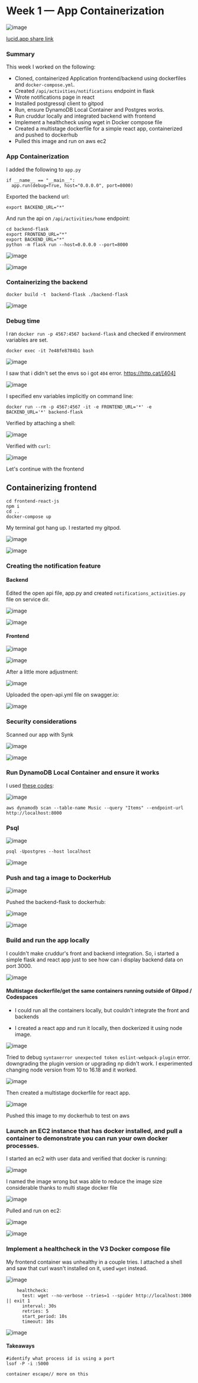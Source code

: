 # Week 1 — App Containerization

![image](https://user-images.githubusercontent.com/96833570/220974392-3c15481b-f5b1-49c0-bf52-2c9f4d74765c.png)

[lucid.app share link](https://lucid.app/lucidchart/61c14870-6ad9-486e-868a-04f85b5bc501/edit?invitationId=inv_8ec00958-a2e7-4f8c-b61a-f9384f082d8b&page=0_0#)


### Summary

This week I worked on the following:

* Cloned, containerized Application frontend/backend using dockerfiles  and `docker-compose.yml`.
* Created `/api/activities/notifications` endpoint in flask
* Wrote notifications page in react
* Installed postgressql client to gitpod
* Run, ensure DynamoDB Local Container and Postgres works.
* Run cruddur locally and integrated backend with frontend
* Implement a healthcheck using wget in Docker compose file
* Created a multistage dockerfile for a simple react app, containerized and pushed to dockerhub
* Pulled this image and run on aws ec2


### App Containerization

I added the following to `app.py`

```
if __name__ == "__main__":
  app.run(debug=True, host="0.0.0.0", port=8000)
```

Exported the backend url:

`export BACKEND_URL="*"`

And run the api on `/api/activities/home` endpoint:

```
cd backend-flask
export FRONTEND_URL="*"
export BACKEND_URL="*"
python -m flask run --host=0.0.0.0 --port=8000
```

![image](https://user-images.githubusercontent.com/96833570/220427575-ed48df84-31ba-42ff-b81f-c4b791a8259d.png)



![image](https://user-images.githubusercontent.com/96833570/220427593-c8579900-758b-4fbb-8d69-8fbe954bc3d0.png)

### Containerizing the backend

```
docker build -t  backend-flask ./backend-flask
```
![image](https://user-images.githubusercontent.com/96833570/220430406-9a80e3ba-4f07-41bd-91e4-4213d8aafac1.png)

### Debug time

I ran `docker run -p 4567:4567 backend-flask` and checked if environment variables are set.

`docker exec -it 7e48fe8784b1 bash`

![image](https://user-images.githubusercontent.com/96833570/220431135-67bd3892-f7b8-4d09-adb4-9b5502db61c2.png)


I saw that i didn't set the envs so i got `404` error.  https://http.cat/[404]

![image](https://user-images.githubusercontent.com/96833570/220431901-b96bad1d-c8cc-4344-a580-8941ef847d30.png)

I specified env variables implicitly on command line:

`docker run --rm -p 4567:4567 -it -e FRONTEND_URL='*' -e BACKEND_URL='*' backend-flask`

Verified by attaching a shell:

![image](https://user-images.githubusercontent.com/96833570/220436340-17936104-956a-4151-9ae9-1d0ce83f4348.png)

Verified with `curl`:

![image](https://user-images.githubusercontent.com/96833570/220436539-16b437b7-bf29-4d63-950e-22168a2ca2c2.png)


Let's continue with the frontend

## Containerizing frontend

```
cd frontend-react-js
npm i
cd ..
docker-compose up
```

My terminal got hang up. I restarted my gitpod.

![image](https://user-images.githubusercontent.com/96833570/220440069-77da608d-5bec-4c99-9e6b-308c98a7167a.png)

![image](https://user-images.githubusercontent.com/96833570/220456784-174d49c4-9a19-4eed-97c3-9d0467252369.png)


### Creating the notification feature

#### Backend

Edited the open api file, app.py and created `notifications_activities.py` file on service dir.

![image](https://user-images.githubusercontent.com/96833570/220624279-9f5aec06-475e-4881-897a-f5a246f650ea.png)


![image](https://user-images.githubusercontent.com/96833570/220623834-8a268924-2c6c-499c-a07d-ff892f75673d.png)


#### Frontend

![image](https://user-images.githubusercontent.com/96833570/220626642-68f52f34-08f6-4518-bfbb-83d03720ba4f.png)


![image](https://user-images.githubusercontent.com/96833570/220626393-e22c941b-4811-4082-b166-a0d95aeaaeb6.png)

After a little more adjustment:

![image](https://user-images.githubusercontent.com/96833570/220627194-6af1a9f7-c733-4d5b-b6a8-95264aadda1d.png)


Uploaded the open-api.yml file on swagger.io:

![image](https://user-images.githubusercontent.com/96833570/220629917-724f2fdd-9a32-45b8-bafa-80be68f0f571.png)

### Security considerations

Scanned our app with Synk

![image](https://user-images.githubusercontent.com/96833570/220627730-9eb970ab-56fd-43d6-99db-5a72395f8da3.png)

![image](https://user-images.githubusercontent.com/96833570/220627780-adb576c2-db3f-4af4-b98c-1797aa8f0f42.png)


### Run DynamoDB Local Container and ensure it works

I used [these codes](https://github.com/100DaysOfCloud/challenge-dynamodb-local):

![image](https://user-images.githubusercontent.com/96833570/220646019-3c96fba0-1277-4ad5-88c5-7ff96fc1be88.png)

```
aws dynamodb scan --table-name Music --query "Items" --endpoint-url http://localhost:8000

```

### Psql


![image](https://user-images.githubusercontent.com/96833570/220661708-ea81babf-9d10-4ce8-a7c8-00f88bba3719.png)

`psql -Upostgres --host localhost`

![image](https://user-images.githubusercontent.com/96833570/220666017-b8e8fd22-9dd8-4273-aebe-7b9b70d529fe.png)

### Push and tag a image to DockerHub

![image](https://user-images.githubusercontent.com/96833570/220670230-9f7c1ae8-e0fc-46ad-bf06-c6ec32d9d69c.png)

Pushed the backend-flask to dockerhub:

![image](https://user-images.githubusercontent.com/96833570/220670639-d56106c6-0cb4-48a5-9c74-9359e8c19e07.png)

![image](https://user-images.githubusercontent.com/96833570/220670772-fd423707-2799-46b0-8848-860b72cff2cf.png)

### Build and run the app locally

I couldn't make cruddur's front and backend integration. So, i started a simple flask and react app just to see how can i display backend data on port 3000.

![image](https://user-images.githubusercontent.com/96833570/220901053-5c6f8cca-26d5-47c0-b858-b42e5c824830.png)



#### Multistage dockerfile/get the same containers running outside of Gitpod / Codespaces

* I could run all the containers locally, but couldn't integrate the front and backends

* I created a react app and run it locally, then dockerized it using node image.

![image](https://user-images.githubusercontent.com/96833570/220913464-ad8537e4-c4b3-4ef8-8743-aaeccd8c9925.png)

Tried to debug `syntaxerror unexpected token eslint-webpack-plugin` error. downgrading the plugin version or upgrading np didn't work. I experimented changing node version from 10 to 16.18 and it worked.

![image](https://user-images.githubusercontent.com/96833570/220960543-2953c982-ceb7-4700-b574-43941f59af16.png)

Then created a multistage dockerfile for react app. 

![image](https://user-images.githubusercontent.com/96833570/220967038-2161808a-aee7-4f26-a32b-b456fa926ae5.png)

Pushed this image to my dockerhub to test on aws

### Launch an EC2 instance that has docker installed, and pull a container to demonstrate you can run your own docker processes.

I started an ec2 with user data and verified that docker is running:

![image](https://user-images.githubusercontent.com/96833570/220963085-6280815f-19d2-44c9-8cc5-c4f191f2d3f2.png)

I named the image wrong but was able to reduce the image size considerable thanks to multi stage docker file

![image](https://user-images.githubusercontent.com/96833570/220972876-b53cadc5-0434-4ab2-9837-a5407a59d35d.png)

Pulled and run on ec2:

![image](https://user-images.githubusercontent.com/96833570/220973281-cf01c203-cfc0-45a8-987d-47ce2abe0f07.png)

![image](https://user-images.githubusercontent.com/96833570/220973706-cf81940d-1c72-4f06-9e86-de1a01ad074d.png)



### Implement a healthcheck in the V3 Docker compose file

My frontend container was unhealthy in a couple tries. I attached a shell and saw that curl wasn't installed on it, used `wget` instead.

![image](https://user-images.githubusercontent.com/96833570/220691892-d52eebca-f314-404b-b6b4-1574d037d97e.png)

```
    healthcheck:
      test: wget --no-verbose --tries=1 --spider http://localhost:3000 || exit 1
      interval: 30s
      retries: 5
      start_period: 10s
      timeout: 10s
```

![image](https://user-images.githubusercontent.com/96833570/220697149-a8bc11c8-9c5f-4c07-baa4-82bc5d9da421.png)


#### Takeaways

```
#identify what process id is using a port
lsof -P -i :5000

container escape// more on this



```